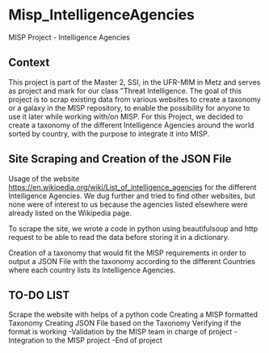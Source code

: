 # Misp_IntelligenceAgencies
MISP Project - Intelligence Agencies

## Context
This project is part of the Master 2, SSI, in the UFR-MIM in Metz and serves as project and mark for our class "Threat Intelligence. The goal of this project is to scrap existing data from various websites to create a taxonomy or a galaxy in the MISP repository, to enable the possibility for anyone to use it later while working with/on MISP. 
For this Project, we decided to create a taxonomy of the different Intelligence Agencies around the world sorted by country, with the purpose to integrate it into MISP.

## Site Scraping and Creation of the JSON File
Usage of the website https://en.wikipedia.org/wiki/List_of_intelligence_agencies for the different Intelligence Agencies.
We dug further and tried to find other websites, but none were of interest to us because the agencies listed elsewhere were already listed on the Wikipedia page.

To scrape the site, we wrote a code in python using beautifulsoup and http request to be able to read the data before storing it in a dictionary.

Creation of a taxonomy that would fit the MISP requirements in order to output a JSON File with the taxonomy according to the different Countries where each country lists its Intelligence Agencies.

## TO-DO LIST
 Scrape the website with helps of a python code
 Creating a MISP formatted Taxonomy
 Creating JSON File based on the Taxonomy
 Verifying if the format is working
 -Validation by the MISP team in charge of project
 -Integration to the MISP project
 -End of project

